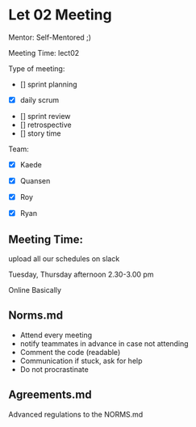 # Let 02 Meeting

Mentor: Self-Mentored ;)

Meeting Time: lect02

Type of meeting: 
- [] sprint planning
- [x] daily scrum
- [] sprint review
- [] retrospective
- [] story time

Team: 
- [x] Kaede
- [x] Quansen
- [x] Roy
- [x] Ryan



## Meeting Time: 

upload all our schedules on slack

Tuesday, Thursday afternoon 2.30-3.00 pm

Online Basically



## Norms.md

- Attend every meeting
- notify teammates in advance in case not attending
- Comment the code (readable)
- Communication if stuck, ask for help
- Do not procrastinate



## Agreements.md

Advanced regulations to the NORMS.md



